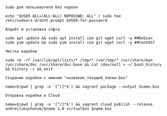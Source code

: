 
`Sudo для пользователя без пароля `

```
echo "$USER ALL=(ALL:ALL) NOPASSWD: ALL" | sudo tee /etc/sudoers.d/dont-prompt-$USER-for-password
```

`Апдейт и установка софта`

```
sudo apt update && sudo apt install vim git wget curl -y ##Debian
sudo yum update && sudo yum install vim git wget curl -y ##CentOS7

```


`Чистка коробки`

```
sudo rm -rf /var/lib/apt/lists/* /tmp/* /var/tmp/* /usr/share/man /usr/share/doc /usr/share/doc-base && cat /dev/null > ~/.bash_history && history -c && exit
```

`Создание коробки с именем "название_текущей_папки.box"`

```
name=$(pwd | grep -o '[^/]*$') && vagrant package --output $name.box
```

`Отправка коробки в Cloud`

```
name=$(pwd | grep -o '[^/]*$') && vagrant cloud publish --release andreilukashonak/$name 1.0 virtualbox $name.box
```
